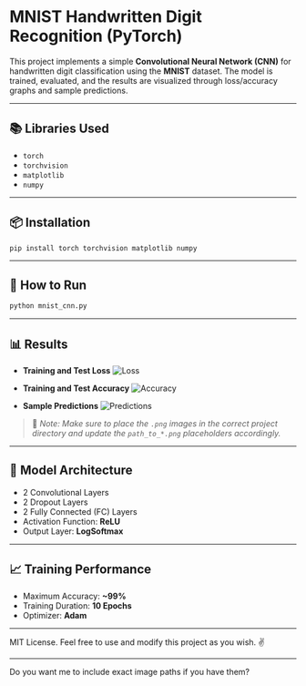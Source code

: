 
# MNIST Handwritten Digit Recognition (PyTorch)

This project implements a simple **Convolutional Neural Network (CNN)** for handwritten digit classification using the **MNIST** dataset. The model is trained, evaluated, and the results are visualized through loss/accuracy graphs and sample predictions.

---

## 📚 Libraries Used

* `torch`
* `torchvision`
* `matplotlib`
* `numpy`

---

## 📦 Installation

```bash
pip install torch torchvision matplotlib numpy
```

---

## 🚀 How to Run

```bash
python mnist_cnn.py
```

---

## 📊 Results

* **Training and Test Loss**
  ![Loss](./path_to_loss_image.png)

* **Training and Test Accuracy**
  ![Accuracy](./path_to_accuracy_image.png)

* **Sample Predictions**
  ![Predictions](./path_to_predictions_image.png)

> 📌 *Note: Make sure to place the `.png` images in the correct project directory and update the `path_to_*.png` placeholders accordingly.*

---

## 🧩 Model Architecture

* 2 Convolutional Layers
* 2 Dropout Layers
* 2 Fully Connected (FC) Layers
* Activation Function: **ReLU**
* Output Layer: **LogSoftmax**

---

## 📈 Training Performance

* Maximum Accuracy: **\~99%**
* Training Duration: **10 Epochs**
* Optimizer: **Adam**

---


MIT License. Feel free to use and modify this project as you wish. ✌

---

Do you want me to include exact image paths if you have them?
